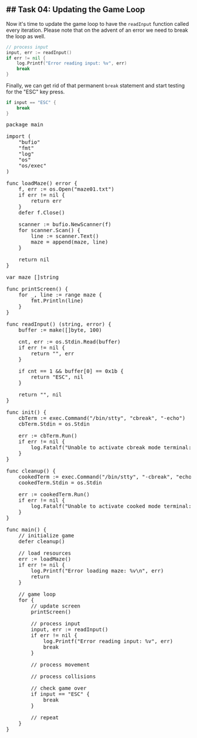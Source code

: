 ## ## Task 04: Updating the Game Loop

Now it's time to update the game loop to have the `readInput` function called every iteration. Please note that on the advent of an error we need to break the loop as well.

```go
// process input
input, err := readInput()
if err != nil {
    log.Printf("Error reading input: %v", err)
    break
}
```

Finally, we can get rid of that permanent `break` statement and start testing for the "ESC" key press.

```go
if input == "ESC" {
    break
}
```

<pre class="file" data-filename="/work/packgo/main.go" data-target="replace">
package main

import (
	"bufio"
	"fmt"
	"log"
	"os"
	"os/exec"
)

func loadMaze() error {
	f, err := os.Open("maze01.txt")
	if err != nil {
		return err
	}
	defer f.Close()

	scanner := bufio.NewScanner(f)
	for scanner.Scan() {
		line := scanner.Text()
		maze = append(maze, line)
	}

	return nil
}

var maze []string

func printScreen() {
	for _, line := range maze {
		fmt.Println(line)
	}
}

func readInput() (string, error) {
	buffer := make([]byte, 100)

	cnt, err := os.Stdin.Read(buffer)
	if err != nil {
		return "", err
	}

	if cnt == 1 && buffer[0] == 0x1b {
		return "ESC", nil
	}

	return "", nil
}

func init() {
	cbTerm := exec.Command("/bin/stty", "cbreak", "-echo")
	cbTerm.Stdin = os.Stdin

	err := cbTerm.Run()
	if err != nil {
		log.Fatalf("Unable to activate cbreak mode terminal: %v\n", err)
	}
}

func cleanup() {
	cookedTerm := exec.Command("/bin/stty", "-cbreak", "echo")
	cookedTerm.Stdin = os.Stdin

	err := cookedTerm.Run()
	if err != nil {
		log.Fatalf("Unable to activate cooked mode terminal: %v\n", err)
	}
}

func main() {
	// initialize game
	defer cleanup()

	// load resources
	err := loadMaze()
	if err != nil {
		log.Printf("Error loading maze: %v\n", err)
		return
	}

	// game loop
	for {
		// update screen
		printScreen()

		// process input
		input, err := readInput()
		if err != nil {
			log.Printf("Error reading input: %v", err)
			break
		}

		// process movement

		// process collisions

		// check game over
		if input == "ESC" {
			break
		}

		// repeat
	}
}
</pre>
